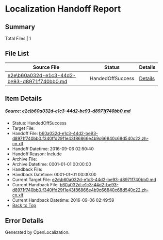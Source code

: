 # <a name='report-top'></a> Localization Handoff Report

## Summary
 Total Files | 1

## File List
 Source File | Status | Details 
 ----------- | ------ | ------- 
 [e2e\b60a032d-e1c3-44d2-be93-d8971f740bb0.md](https://github.com/OpenLocalizationTestOrg/ol-test0/blob/6da7b375d384485284a809569875685fca117c28/e2e/b60a032d-e1c3-44d2-be93-d8971f740bb0.md) | HandedOffSuccess | [Details](#3635407468f580a575791d79d5e57347d97fc7e06)

## Item Details
##### <a name='3635407468f580a575791d79d5e57347d97fc7e06'></a> Source: [e2e\b60a032d-e1c3-44d2-be93-d8971f740bb0.md](https://github.com/OpenLocalizationTestOrg/ol-test0/blob/6da7b375d384485284a809569875685fca117c28/e2e/b60a032d-e1c3-44d2-be93-d8971f740bb0.md)
* Status: HandedOffSuccess
* Target File: 
* Handoff File: [b60a032d-e1c3-44d2-be93-d8971f740bb0.f340ffd29f1e43f86866e4b9c66840c68d540c22.zh-cn.xlf](https://github.com/OpenLocalizationTestOrg/ol-test0-handoff/blob/e38ba5319ecb5dc5227b19df444f2b2d3fbfdced/ol-handoff/OpenLocalizationTestOrg/ol-test0-zhcn/ci/ht/b60a032d-e1c3-44d2-be93-d8971f740bb0.f340ffd29f1e43f86866e4b9c66840c68d540c22.zh-cn.xlf)
* Handoff Datetime: 2016-09-06 02:50:40
* Handoff Reason: Include
* Archive File: 
* Archive Datetime: 0001-01-01 00:00:00
* Handback File: 
* Handback Datetime: 0001-01-01 00:00:00
* Current Target File: [e2e\b60a032d-e1c3-44d2-be93-d8971f740bb0.md](https://github.com/OpenLocalizationTestOrg/ol-test0-zhcn/blob/de6d543ff1fb3859b47579ea0ba02dd55fe87e8e/e2e/b60a032d-e1c3-44d2-be93-d8971f740bb0.md)
* Current Handback File: [b60a032d-e1c3-44d2-be93-d8971f740bb0.f340ffd29f1e43f86866e4b9c66840c68d540c22.zh-cn.xlf](https://github.com/OpenLocalizationTestOrg/ol-test0-handback/blob/851570029d2dbd3338804bfee9cdb3a4078b70a0/ol-handback/OpenLocalizationTestOrg/ol-test0-zhcn/ci/ht/b60a032d-e1c3-44d2-be93-d8971f740bb0.f340ffd29f1e43f86866e4b9c66840c68d540c22.zh-cn.xlf)
* Current Handback Datetime: 2016-09-06 02:49:59
* [Back to Top](#report-top)


## Error Details

Generated by OpenLocalization.
